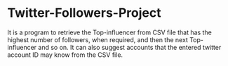 # Twitter-Followers-Project
It is a program to retrieve the Top-influencer from CSV file that has the highest number of followers, when required, and then the next Top-influencer and so on.
It can also suggest accounts that the entered twitter account ID may know from the CSV file.
